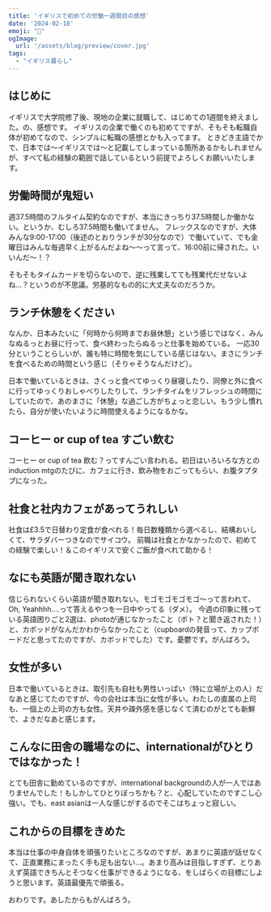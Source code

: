 ```yaml
---
title: 'イギリスで初めての労働一週間目の感想'
date: '2024-02-18'
emoji: "👔"
ogImage:
  url: '/assets/blog/preview/cover.jpg'
tags:
  - "イギリス暮らし"
---
```


## はじめに

イギリスで大学院修了後、現地の企業に就職して、はじめての1週間を終えました。の、感想です。
イギリスの企業で働くのも初めてですが、そもそも転職自体が初めてなので、シンプルに転職の感想とかも入ってます。
ときどき主語でかで、日本では～イギリスでは～と記載してしまっている箇所あるかもしれませんが、すべて私の経験の範囲で話しているという前提でよろしくお願いいたします。

## 労働時間が鬼短い

週37.5時間のフルタイム契約なのですが、本当にきっちり37.5時間しか働かない。というか、むしろ37.5時間も働いてません。
フレックスなのですが、大体みんな9:00-17:00（後述のとおりランチが30分なので）で働いていて、でも金曜日はみんな毎週早く上がるんだよね～～って言って、16:00前に帰された。いいんだ～！？

そもそもタイムカードを切らないので、逆に残業してても残業代だせないよね...？というのが不思議。労基的なもの的に大丈夫なのだろうか。

## ランチ休憩をください

なんか、日本みたいに「何時から何時までお昼休憩」という感じではなく、みんなぬるっとお昼に行って、食べ終わったらぬるっと仕事を始めている。
一応30分ということらしいが、誰も特に時間を気にしている感じはない。まさにランチを食べるための時間という感じ（そりゃそうなんだけど）。

日本で働いているときは、さくっと食べてゆっくり昼寝したり、同僚と外に食べに行ってゆっくりおしゃべりしたりして、ランチタイムをリフレッシュの時間にしていたので、あのまさに「休憩」な過ごし方がちょっと恋しい。もう少し慣れたら、自分が使いたいように時間使えるようになるかな。

## コーヒー or cup of tea すごい飲む

コーヒー or cup of tea 飲む？ってすんごい言われる。初日はいろいろな方とのinduction mtgのたびに、カフェに行き、飲み物をおごってもらい、お腹タプタプになった。

## 社食と社内カフェがあってうれしい

社食は£3.5で日替わり定食が食べれる！毎日数種類から選べるし、結構おいしくて、サラダバーつきなのでサイコウ。
前職は社食とかなかったので、初めての経験で楽しい！＆このイギリスで安くご飯が食べれて助かる！

## なにも英語が聞き取れない

信じられないくらい英語が聞き取れない。モゴモゴモゴモゴ～って言われて、Oh, Yeahhhh....って答えるやつを一日中やってる（ダメ）。
今週の印象に残っている英語困りごと2選は、photoが通じなかったこと（ポト？と聞き返された！）と、カボッドがなんだかわからなかったこと（cupboardの発音って、カップボードだと思ってたのですが、カボッドでした）です。憂鬱です。がんばろう。

## 女性が多い

日本で働いているときは、取引先も自社も男性いっぱい（特に立場が上の人）だなあと感じてたのですが、今の会社は本当に女性が多い。わたしの直属の上司も、一個上の上司の方も女性。天井や疎外感を感じなくて済むのがとても新鮮で、よきだなあと感じます。

## こんなに田舎の職場なのに、internationalがひとりではなかった！

とても田舎に勤めているのですが、international backgroundの人が一人ではありませんでした！もしかしてひとりぼっちかも？と、心配していたのですこし心強い。でも、east asianは一人な感じがするのでそこはちょっと寂しい。

## これからの目標をきめた

本当は仕事の中身自体を頑張りたいところなのですが、あまりに英語が話せなくて、正直業務にまったく手も足も出ない...。あまり高みは目指しすぎず、とりあえず英語できちんとそつなく仕事ができるようになる、をしばらくの目標にしようと思います。英語最優先で頑張る。

おわりです。あしたからもがんばろう。




